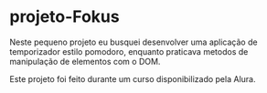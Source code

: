# projeto-Fokus
 Neste pequeno projeto eu busquei desenvolver uma aplicação de temporizador estilo pomodoro, enquanto praticava metodos de manipulação de elementos com o DOM. 

Este projeto foi feito durante um curso disponibilizado pela Alura.